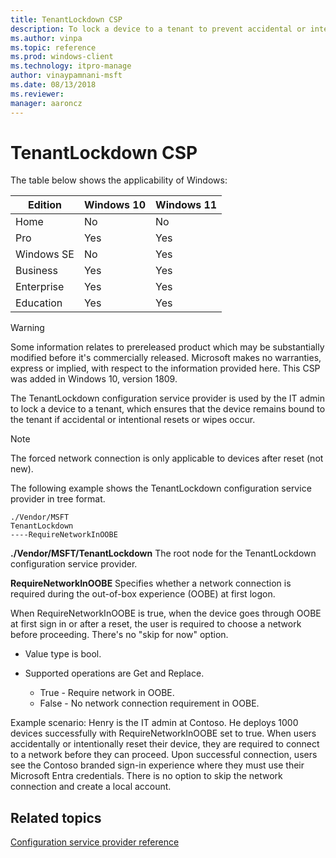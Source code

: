 ```yaml
---
title: TenantLockdown CSP
description: To lock a device to a tenant to prevent accidental or intentional resets or wipes, use the TenantLockdown configuration service provider.
ms.author: vinpa
ms.topic: reference
ms.prod: windows-client
ms.technology: itpro-manage
author: vinaypamnani-msft
ms.date: 08/13/2018
ms.reviewer:
manager: aaroncz
---
```


# TenantLockdown CSP

The table below shows the applicability of Windows:

|Edition|Windows 10|Windows 11|
|--- |--- |--- |
|Home|No|No|
|Pro|Yes|Yes|
|Windows SE|No|Yes|
|Business|Yes|Yes|
|Enterprise|Yes|Yes|
|Education|Yes|Yes|

> [!WARNING]
> Some information relates to prereleased product which may be substantially modified before it's commercially released. Microsoft makes no warranties, express or implied, with respect to the information provided here. This CSP was added in Windows 10, version 1809.

The TenantLockdown configuration service provider is used by the IT admin to lock a device to a tenant, which ensures that the device remains bound to the tenant if accidental or intentional resets or wipes occur.

> [!NOTE]
> The forced network connection is only applicable to devices after reset (not new).

The following example shows the TenantLockdown configuration service provider in tree format.
```
./Vendor/MSFT
TenantLockdown
----RequireNetworkInOOBE
```
<a href="" id="tenantlockdown"></a>**./Vendor/MSFT/TenantLockdown**
The root node for the TenantLockdown configuration service provider.

<a href="" id="requirenetworkinoobe"></a>**RequireNetworkInOOBE**
Specifies whether a network connection is required during the out-of-box experience (OOBE) at first logon.

When RequireNetworkInOOBE is true, when the device goes through OOBE at first sign in or after a reset, the user is required to choose a network before proceeding. There's no "skip for now" option.

- Value type is bool.
- Supported operations are Get and Replace.

  -  True - Require network in OOBE.
  -  False - No network connection requirement in OOBE.

Example scenario:  Henry is the IT admin at Contoso. He deploys 1000 devices successfully with RequireNetworkInOOBE set to true. When users accidentally or intentionally reset their device, they are required to connect to a network before they can proceed. Upon successful connection, users see the Contoso branded sign-in experience where they must use their Microsoft Entra credentials. There is no option to skip the network connection and create a local account.

## Related topics

[Configuration service provider reference](index.yml)
